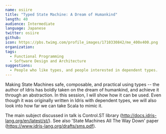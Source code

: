 ```yaml
---
name: osiire
title: "Typed State Machine: A Dream of Humankind"
length: 40
audience: Intermediate
language: Japanese
twitter: osiire
github:
icon: https://pbs.twimg.com/profile_images/1710330842/me_400x400.png
organization:
tags:
  - Functional Programming
  - Software Design and Architecture
suggestions:
  - People who like types, and people interested in dependent types.
---
```

Making State Machines safe, composable, and practical using types -- the author of Idris has boldly taken on the dream of humankind, and achieve it through an abstraction. In this session, I will show how it can be used. Even though it was originally written in Idris with dependent types, we will also look into how far we can take Scala to mimic it.

The main subject discussed in talk is Control.ST library (http://docs.idris-lang.org/en/latest/st/). See also 'State Machines All The Way Down' paper (https://www.idris-lang.org/drafts/sms.pdf).
